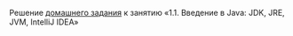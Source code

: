 Решение [домашнего задания](https://github.com/netology-code/javaqa-homeworks/tree/master/intro) к занятию «1.1. Введение в Java: JDK, JRE, JVM, IntelliJ IDEA»

